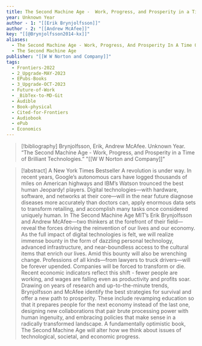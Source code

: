 ```yaml
---
title: The Second Machine Age -  Work, Progress, and Prosperity in a Time of Brilliant Technologies
year: Unknown Year
author - 1: "[[Erik Brynjolfsson]]"
author - 2: "[[Andrew McAfee]]"
key: "[[@Brynjolfsson2014-kx]]"
aliases:
  - The Second Machine Age - Work, Progress, And Prosperity In A Time Of Brilliant Technologies
  - The Second Machine Age
publisher: "[[W W Norton and Company]]"
tags:
  - Frontiers-2022
  - 2_Upgrade-MAY-2023
  - EPubs-Books
  - 3_Upgrade-OCT-2023
  - Future-of-Work
  - _BibTex-to-MD-Git
  - Audible
  - Book-physical
  - Cited-for-Frontiers
  - Audiobook
  - ePub
  - Economics
---
```


> [!bibliography]
> Brynjolfsson, Erik, Andrew McAfee. Unknown Year. “The Second Machine Age -  Work, Progress, and Prosperity in a Time of Brilliant Technologies.” "[[W W Norton and Company]]"

> [!abstract]
> A New York Times Bestseller A revolution is under way. In recent years, Google’s autonomous cars have logged thousands of miles on American highways and IBM’s Watson trounced the best human Jeopardy! players. Digital technologies—with hardware, software, and networks at their core—will in the near future diagnose diseases more accurately than doctors can, apply enormous data sets to transform retailing, and accomplish many tasks once considered uniquely human. In The Second Machine Age MIT’s Erik Brynjolfsson and Andrew McAfee—two thinkers at the forefront of their field—reveal the forces driving the reinvention of our lives and our economy. As the full impact of digital technologies is felt, we will realize immense bounty in the form of dazzling personal technology, advanced infrastructure, and near-boundless access to the cultural items that enrich our lives. Amid this bounty will also be wrenching change. Professions of all kinds—from lawyers to truck drivers—will be forever upended. Companies will be forced to transform or die. Recent economic indicators reflect this shift -  fewer people are working, and wages are falling even as productivity and profits soar. Drawing on years of research and up-to-the-minute trends, Brynjolfsson and McAfee identify the best strategies for survival and offer a new path to prosperity. These include revamping education so that it prepares people for the next economy instead of the last one, designing new collaborations that pair brute processing power with human ingenuity, and embracing policies that make sense in a radically transformed landscape. A fundamentally optimistic book, The Second Machine Age will alter how we think about issues of technological, societal, and economic progress.